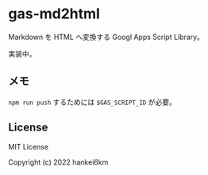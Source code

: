 # gas-md2html

Markdown を HTML へ変換する Googl Apps Script Library。

実装中。

## メモ

`npm run push` するためには `$GAS_SCRIPT_ID` が必要。

## License

MIT License

Copyright (c) 2022 hankei6km
